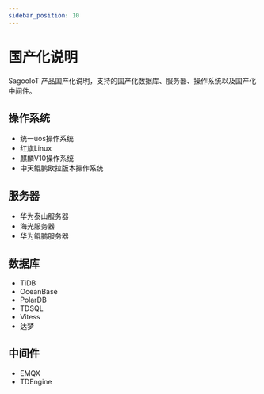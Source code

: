 ```yaml
---
sidebar_position: 10
---
```

# 国产化说明

SagooIoT 产品国产化说明，支持的国产化数据库、服务器、操作系统以及国产化中间件。

## 操作系统

* 统一uos操作系统
* 红旗Linux
* 麒麟V10操作系统
* 中天鲲鹏欧拉版本操作系统

## 服务器

* 华为泰山服务器
* 海光服务器
* 华为鲲鹏服务器

## 数据库

* TiDB
* OceanBase
* PolarDB
* TDSQL
* Vitess
* 达梦


## 中间件	
* EMQX
* TDEngine

